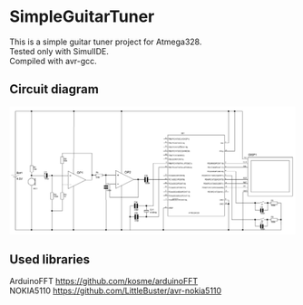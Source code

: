 # SimpleGuitarTuner

This is a simple guitar tuner project for Atmega328.\
Tested only with SimulIDE. \
Compiled with avr-gcc.

## Circuit diagram
![plot](./Schematic.png)


## Used libraries
ArduinoFFT https://github.com/kosme/arduinoFFT \
NOKIA5110 https://github.com/LittleBuster/avr-nokia5110 

